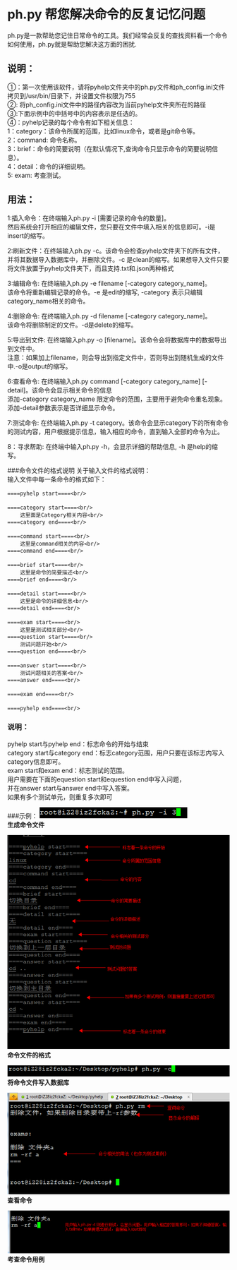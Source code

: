 #   ph.py 帮您解决命令的反复记忆问题
ph.py是一款帮助您记住日常命令的工具。我们经常会反复的查找资料看一个命令如何使用，ph.py就是帮助您解决这方面的困扰.<br/>
##  说明：
①：第一次使用该软件，请将pyhelp文件夹中的ph.py文件和ph_config.ini文件拷贝到/usr/bin/目录下，并设置文件权限为755<br/>
②: 将ph_config.ini文件中的路径内容改为当前pyhelp文件夹所在的路径<br/>
③:下面示例中的中括号中的内容表示是任选的。<br/>
④：pyhelp记录的每个命令有如下相关信息：<br/>
    1：category：该命令所属的范围，比如linux命令，或者是git命令等。<br/>
    2：command: 命令名称。<br/>
    3：brief：命令的简要说明（在默认情况下,查询命令只显示命令的简要说明信息）。<br/>
    4：detail：命令的详细说明。<br/>
    5: exam: 考查测试。<br/>
##  用法：
1:插入命令：在终端输入ph.py -i [需要记录的命令的数量]。<br/>
然后系统会打开相应的编辑文件，您只要在文件中填入相关的信息即可。-i是insert的缩写。<br/>

2:刷新文件：在终端输入ph.py -c。该命令会检查pyhelp文件夹下的所有文件，<br/>
并将其数据导入数据库中，并删除文件。-c 是clean的缩写。如果想导入文件只要将文件放置于pyhelp文件夹下，而且支持.txt和.json两种格式<br/>

3:编辑命令: 在终端输入ph.py -e filename [-category category_name]。<br/>
该命令将重新编辑记录的命令。-e 是edit的缩写, -category 表示只编辑category_name相关的命令。<br/>

4:删除命令: 在终端输入ph.py -d filename [-category category_name]。<br/>
该命令将删除制定的文件。-d是delete的缩写。<br/>

5:导出到文件: 在终端输入ph.py -o [filename]。该命令会将数据库中的数据导出到文件中。<br/>
注意：如果加上filename，则会导出到指定文件中，否则导出到随机生成的文件中.-o是output的缩写。<br/>

6:查看命令: 在终端输入ph.py command [-category category_name] [-detail]。该命令会显示相关命令的信息<br/>
添加-category category_name 限定命令的范围，主要用于避免命令重名现象。<br/>
添加-detail参数表示是否详细显示命令。<br/>

7:测试命令: 在终端输入ph.py -t category。该命令会显示category下的所有命令的测试内容，用户根据提示信息，输入相应的命令，直到输入全部的命令为止。<br/>

8：寻求帮助: 在终端中输入ph.py -h，会显示详细的帮助信息, -h 是help的缩写。<br/>

###命令文件的格式说明
关于输入文件的格式说明：<br/>
输入文件中每一条命令的格式如下：<br/>

    ====pyhelp start====<br/>

    ====category start====<br/>
        这里面是Category相关内容<br/>
    ====category end====<br/>

    ====command start====<br/>
        这里是command相关的内容<br/>
    ====command end====<br/>

    ====brief start====<br/>
        这里是命令的简要描述<br/>
    ====brief end====<br/>

    ====detail start====<br/>
        这里是命令的详细信息<br/>
    ====detail end====<br/>
    
    ====exam start====<br/>
        这里是测试相关部分<br/>
    ====question start====<br/>
        测试问题开始<br/>
    ====question end====<br/>

    ====answer start====<br/>
        测试问题相关的答案<br/>
    ====answer end====<br/>

    ====exam end====<br/>

    ====pyhelp end====<br/>
    
###  说明：
pyhelp start与pyhelp end：标志命令的开始与结束<br/>
category start与category end：标志category范围，用户只要在该标志内写入category信息即可。<br/>
exam start和exam end：标志测试的范围。<br/>
用户需要在下面的equestion start和equestion end中写入问题，<br/>
并在answer start与answer end中写入答案。<br/>
如果有多个测试单元，则重复多次即可<br/>


###示例：
![生成命令文件](doc/1.png)<br/>
**生成命令文件**<br/>

![命令文件的格式](doc/2.png)<br/>
**命令文件的格式**<br/>

![将命令文件写入数据库](doc/3.png)<br/>
**将命令文件写入数据库**<br/>

![查看命令](doc/4.png)<br/>
**查看命令**<br/>

![考查命令用例](doc/5.png)<br/>
**考查命令用例**<br/>

